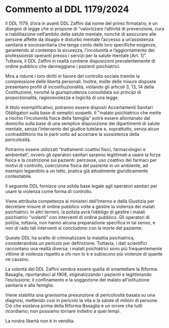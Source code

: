 # Commento al DDL 1179/2024
Il DDL 1179, d’ora in avanti DDL Zaffini dal nome del primo firmatario, è un disegno di legge che si propone di “valorizzare l’attività di prevenzione, cura e riabilitazione nell’ambito della salute mentale, nonché di assicurare alle persone affette da disagio e disturbo mentale l’accesso a un’assistenza sanitaria e sociosanitaria che tenga conto delle loro specifiche esigenze, garantendo al contempo la sicurezza, l’incolumità e l’aggiornamento dei professionisti operanti presso i servizi per la salute mentale \[Art. 1\]”. Tuttavia, il DDL Zaffini in realtà contiene disposizioni prevalentemente di ordine pubblico che danneggiano i pazienti psichiatrici.

Mira a ridurre i loro diritti in favore del controllo sociale tramite la compressione delle libertà personali. Inoltre, molte delle misure disposte presentano profili di incostituzionalità, violando gli articoli 3, 13, 14 della Costituzione, nonché la giurisprudenza consolidata sui principi di proporzionalità, ragionevolezza e logicità di una legge.

A titolo esemplificativo, potranno essere disposti Accertamenti Sanitari Obbligatori sulla base di semplici sospetti. Il "malato psichiatrico che mette a rischio l’incolumità fisica della famiglia" potrà essere allontanato dal domicilio sulla base di una semplice disposizione dei dipartimenti di salute mentale, senza l’intervento del giudice tutelare e, soprattutto, senza alcun contraddittorio tra le parti volto ad accertare la sussistenza della pericolosità.

Potranno essere utilizzati “trattamenti coattivi fisici, farmacologici e ambientali”, ovvero gli operatori sanitari saranno legittimati a usare la forza fisica e la costrizione sui pazienti: percosse, uso coattivo dei farmaci per motivi di controllo, coercizione fisica del paziente in un ambiente, ad esempio legandolo a un letto, pratica già attualmente giuridicamente contestabile.

Il seguente DDL fornisce una solida base legale agli operatori sanitari per usare la violenza come forma di controllo.

Viene attribuita competenza ai ministeri dell’Interno e della Giustizia per decretare misure di ordine pubblico volte a gestire la violenza dei malati psichiatrici. In altri termini, la polizia avrà l’obbligo di gestire i malati psichiatrici “violenti” con interventi di ordine pubblico. Gli operatori di polizia, tuttavia, non hanno alcuna preparazione specifica in tal senso, e non di rado tali interventi si concludono con la morte del paziente.

Questo DDL ha scelto di criminalizzare la malattia psichiatrica, considerandola un pericolo per definizione. Tuttavia, i dati scientifici raccontano una realtà diversa: i malati psichiatrici sono più frequentemente vittime di violenza rispetto a chi non lo è e subiscono più violenze di quante ne causino.

La volontà del DDL Zaffini sembra essere quella di smantellare la Riforma Basaglia, riportandoci al 1908, stigmatizzando i pazienti e legittimando l’esclusione, il confinamento e la soggezione del malato all’istituzione sanitaria e alla famiglia.

Viene stabilita una gravissima presunzione di pericolosità basata su una diagnosi, mettendo così in pericolo la vita e la salute di milioni di persone. Ciò che esisteva prima della Riforma Basaglia è un orrore che tutti ricordiamo; non possiamo tornare indietro a quei tempi.

La nostra libertà non è in vendita.



